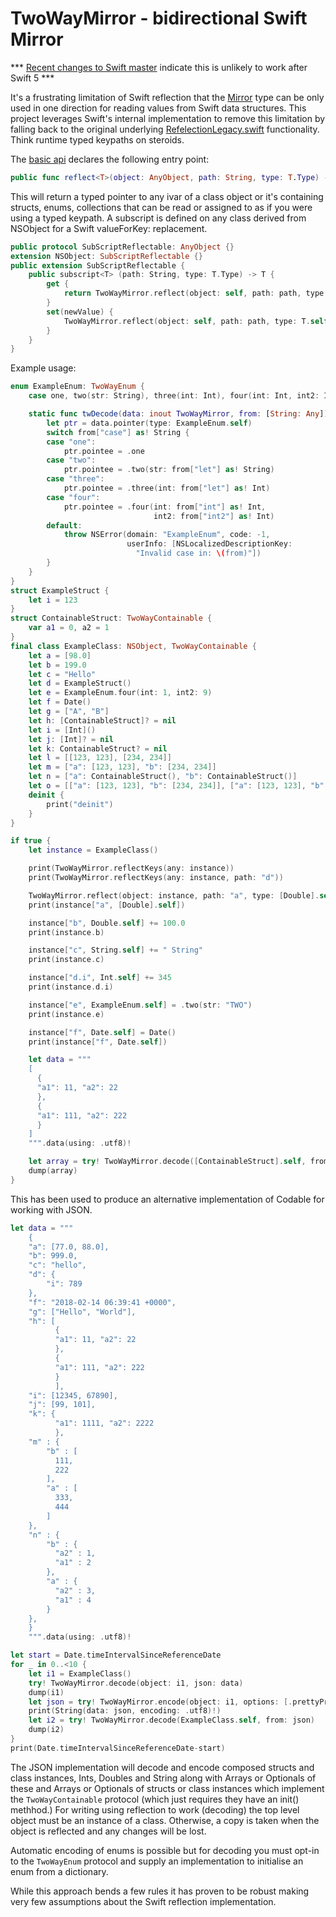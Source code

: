 # TwoWayMirror - bidirectional Swift Mirror

*** [Recent changes to Swift master](https://github.com/apple/swift/pull/14678) indicate this is unlikely to work after Swift 5 ***

It's a frustrating limitation of Swift reflection that the [Mirror](http://nshipster.com/mirrortype/) type
can be only used in one direction for reading values from Swift data structures. This project leverages
Swift's internal implementation to remove this limitation by falling back to the original underlying
[RefelectionLegacy.swift](https://github.com/apple/swift/blob/master/stdlib/public/core/ReflectionLegacy.swift#L86)
functionality. Think runtime typed keypaths on steroids.

The [basic api](TwoWayMirror.playground/Sources/TwoWayMirror.swift) declares the following entry point:

```Swift
public func reflect<T>(object: AnyObject, path: String, type: T.Type) -> UnsafeMutablePointer<T>
```
This will return a typed pointer to any ivar of a class object or it's containing structs, enums, collections
that can be read or assigned to as if you were using a typed keypath.
A subscript is defined on any class derived from NSObject for a Swift valueForKey: replacement.

```Swift
public protocol SubScriptReflectable: AnyObject {}
extension NSObject: SubScriptReflectable {}
public extension SubScriptReflectable {
    public subscript<T> (path: String, type: T.Type) -> T {
        get {
            return TwoWayMirror.reflect(object: self, path: path, type: T.self).pointee
        }
        set(newValue) {
            TwoWayMirror.reflect(object: self, path: path, type: T.self).pointee = newValue
        }
    }
}
```

Example usage:

```Swift
enum ExampleEnum: TwoWayEnum {
    case one, two(str: String), three(int: Int), four(int: Int, int2: Int)

    static func twDecode(data: inout TwoWayMirror, from: [String: Any]) throws {
        let ptr = data.pointer(type: ExampleEnum.self)
        switch from["case"] as! String {
        case "one":
            ptr.pointee = .one
        case "two":
            ptr.pointee = .two(str: from["let"] as! String)
        case "three":
            ptr.pointee = .three(int: from["let"] as! Int)
        case "four":
            ptr.pointee = .four(int: from["int"] as! Int,
                                int2: from["int2"] as! Int)
        default:
            throw NSError(domain: "ExampleEnum", code: -1,
                          userInfo: [NSLocalizedDescriptionKey:
                            "Invalid case in: \(from)"])
        }
    }
}
struct ExampleStruct {
    let i = 123
}
struct ContainableStruct: TwoWayContainable {
    var a1 = 0, a2 = 1
}
final class ExampleClass: NSObject, TwoWayContainable {
    let a = [98.0]
    let b = 199.0
    let c = "Hello"
    let d = ExampleStruct()
    let e = ExampleEnum.four(int: 1, int2: 9)
    let f = Date()
    let g = ["A", "B"]
    let h: [ContainableStruct]? = nil
    let i = [Int]()
    let j: [Int]? = nil
    let k: ContainableStruct? = nil
    let l = [[123, 123], [234, 234]]
    let m = ["a": [123, 123], "b": [234, 234]]
    let n = ["a": ContainableStruct(), "b": ContainableStruct()]
    let o = [["a": [123, 123], "b": [234, 234]], ["a": [123, 123], "b": [234, 234]]]
    deinit {
        print("deinit")
    }
}

if true {
    let instance = ExampleClass()

    print(TwoWayMirror.reflectKeys(any: instance))
    print(TwoWayMirror.reflectKeys(any: instance, path: "d"))

    TwoWayMirror.reflect(object: instance, path: "a", type: [Double].self).pointee += [11.0]
    print(instance["a", [Double].self])

    instance["b", Double.self] += 100.0
    print(instance.b)

    instance["c", String.self] += " String"
    print(instance.c)

    instance["d.i", Int.self] += 345
    print(instance.d.i)

    instance["e", ExampleEnum.self] = .two(str: "TWO")
    print(instance.e)

    instance["f", Date.self] = Date()
    print(instance["f", Date.self])

    let data = """
    [
      {
      "a1": 11, "a2": 22
      },
      {
      "a1": 111, "a2": 222
      }
    ]
    """.data(using: .utf8)!

    let array = try! TwoWayMirror.decode([ContainableStruct].self, from: data)
    dump(array)
}
```

This has been used to produce an alternative implementation of Codable for working with JSON.

```Swift
let data = """
    {
    "a": [77.0, 88.0],
    "b": 999.0,
    "c": "hello",
    "d": {
        "i": 789
    },
    "f": "2018-02-14 06:39:41 +0000",
    "g": ["Hello", "World"],
    "h": [
          {
          "a1": 11, "a2": 22
          },
          {
          "a1": 111, "a2": 222
          }
          ],
    "i": [12345, 67890],
    "j": [99, 101],
    "k": {
          "a1": 1111, "a2": 2222
          },
    "m" : {
        "b" : [
          111,
          222
        ],
        "a" : [
          333,
          444
        ]
    },
    "n" : {
        "b" : {
          "a2" : 1,
          "a1" : 2
        },
        "a" : {
          "a2" : 3,
          "a1" : 4
        }
    },
    }
    """.data(using: .utf8)!

let start = Date.timeIntervalSinceReferenceDate
for _ in 0..<10 {
    let i1 = ExampleClass()
    try! TwoWayMirror.decode(object: i1, json: data)
    dump(i1)
    let json = try! TwoWayMirror.encode(object: i1, options: [.prettyPrinted])
    print(String(data: json, encoding: .utf8)!)
    let i2 = try! TwoWayMirror.decode(ExampleClass.self, from: json)
    dump(i2)
}
print(Date.timeIntervalSinceReferenceDate-start)
```

The JSON implementation will decode and encode composed structs and class instances,
Ints, Doubles and String along with Arrays or Optionals of these and Arrays or Optionals of
structs or class instances which implement the `TwoWayContainable` protocol (which just
requires they have an init() methhod.) For writing using reflection to work (decoding) the
top level object must be an instance of a class. Otherwise, a copy is taken when the object
is reflected and any changes will be lost.

Automatic encoding of enums is possible but for decoding you must opt-in to the `TwoWayEnum`
protocol and supply an implementation to initialise an enum from a dictionary.

While this approach bends a few rules it has proven to be robust making very few
assumptions about the Swift reflection implementation.
